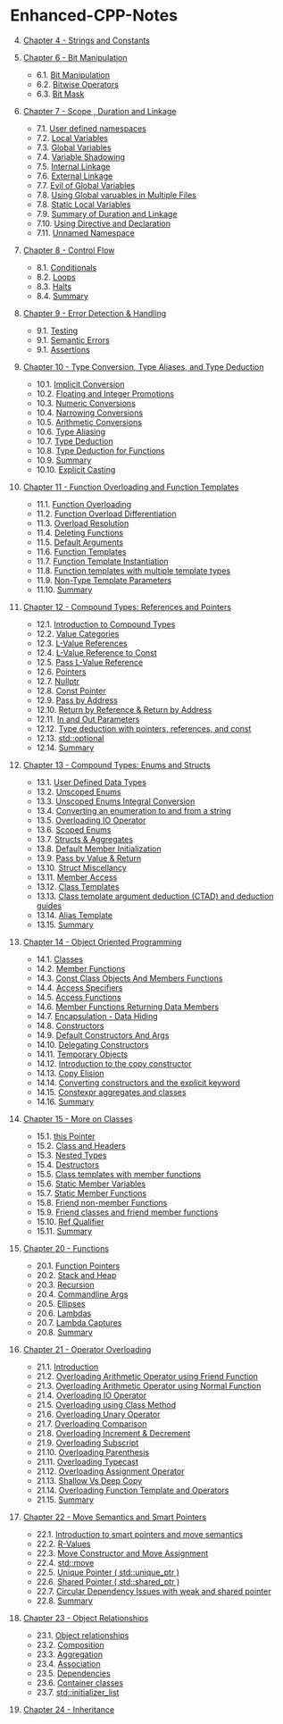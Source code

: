 # Enhanced-CPP-Notes



4. [Chapter 4 - Strings and Constants](./Constants%20and%20Strings/)

6. [Chapter 6 - Bit Manipulation](./Bit%20Manipulation)
    - 6.1. [Bit Manipulation](./Bit%20Manipulation/01_bitManipulation.cpp) 
    - 6.2. [Bitwise Operators]( ./Bit%20Manipulation/02_bitwiseOperator.cpp)
    - 6.3. [Bit Mask](./Bit%20Manipulation/03_bitMasks.cpp)

7. [Chapter 7 - Scope , Duration and Linkage](./Scope,%20Duration,%20and%20Linkage/)

    - 7.1. [User defined namespaces](./Scope,%20Duration,%20and%20Linkage/001_namespaces.cpp)
    - 7.2. [Local Variables ](./Scope,%20Duration,%20and%20Linkage/002_localVariables.cpp)
    - 7.3. [Global Variables](./Scope,%20Duration,%20and%20Linkage/003_globalVariables.cpp)
    - 7.4. [Variable Shadowing](./Scope,%20Duration,%20and%20Linkage/004_variableShadowing.cpp)
    - 7.5. [Internal Linkage](./Scope,%20Duration,%20and%20Linkage/005_internalLinkage.cpp)
    - 7.6. [External Linkage](./Scope,%20Duration,%20and%20Linkage/006_externalLinkage.cpp)
    - 7.7. [Evil of Global Variables](./Scope,%20Duration,%20and%20Linkage/007_evilOfGlobalVariables.cpp)
    - 7.8. [Using Global varuables in Multiple Files](./Scope,%20Duration,%20and%20Linkage/008_usingGlobalVariablesInMultipleFiles.cpp)
    - 7.8. [Static Local Variables](./Scope,%20Duration,%20and%20Linkage/009_staticLocal.cpp)
    - 7.9. [Summary of Duration and Linkage](./Scope,%20Duration,%20and%20Linkage/010_Summary.cpp)
    - 7.10. [Using Directive and Declaration](./Scope,%20Duration,%20and%20Linkage/011_usingDirectiveAndDeclaration.cpp)
    - 7.11. [Unnamed Namespace](./Scope,%20Duration,%20and%20Linkage/012_unamedNamespaces.cpp)

8. [Chapter 8 - Control Flow ](./Control%20Flow/)

    - 8.1. [Conditionals](./Control%20Flow/001_Conditionals.cpp)
    - 8.2. [Loops](./Control%20Flow/002_Loops.cpp)
    - 8.3. [Halts](./Control%20Flow/003_Halts.cpp)
    - 8.4. [Summary](./Control%20Flow/Summary.cpp)

9. [Chapter 9 - Error Detection & Handling](./Error%20Detection%20and%20Handling/)

    - 9.1. [Testing](./Error%20Detection%20and%20Handling/001_testing.cpp)
    - 9.1. [Semantic Errors ](./Error%20Detection%20and%20Handling/002_semanticErrors.cpp)
    - 9.1. [Assertions](./Error%20Detection%20and%20Handling/003_assertion.cpp)

10. [Chapter 10 - Type Conversion, Type Aliases, and Type Deduction](./Type%20Conversion,%20Type%20Aliases,%20and%20Type%20Deduction/)

    - 10.1. [Implicit Conversion](./Type%20Conversion,%20Type%20Aliases,%20and%20Type%20Deduction/001_implicitConversion.cpp)
    - 10.2. [Floating and Integer Promotions](./Type%20Conversion,%20Type%20Aliases,%20and%20Type%20Deduction/002_floatingPointAndIntergralPromotions.cpp)
    - 10.3. [Numeric Conversions](./Type%20Conversion,%20Type%20Aliases,%20and%20Type%20Deduction/003_numericConversions.cpp)
    - 10.4. [Narrowing Conversions](./Type%20Conversion,%20Type%20Aliases,%20and%20Type%20Deduction/004_narrowingConversions.cpp)
    - 10.5. [Arithmetic Conversions](./Type%20Conversion,%20Type%20Aliases,%20and%20Type%20Deduction/005_arithmeticConversions.cpp)
    - 10.6. [Type Aliasing](./Type%20Conversion,%20Type%20Aliases,%20and%20Type%20Deduction/006_typeAliasing.cpp)
    - 10.7. [Type Deduction](./Type%20Conversion,%20Type%20Aliases,%20and%20Type%20Deduction/007_typeDeduction.cpp)
    - 10.8. [Type Deduction for Functions](./Type%20Conversion,%20Type%20Aliases,%20and%20Type%20Deduction/008_typeDeductionsForFunctions.cpp)
    - 10.9. [Summary](./Type%20Conversion,%20Type%20Aliases,%20and%20Type%20Deduction/009_summary.cpp)
    - 10.10. [Explicit Casting](./Type%20Conversion,%20Type%20Aliases,%20and%20Type%20Deduction/010_explicitCasting.cpp)

11. [Chapter 11 - Function Overloading and Function Templates](./Function%20Overloading%20and%20Function%20Templates/)

    - 11.1. [Function Overloading](./Function%20Overloading%20and%20Function%20Templates/001_functionOverloading.cpp)
    - 11.2. [Function Overload Differentiation](./Function%20Overloading%20and%20Function%20Templates/002_functionOverloadDifferentiation.cpp)
    - 11.3. [Overload Resolution](./Function%20Overloading%20and%20Function%20Templates/003_overloadResolution.cpp)
    - 11.4. [Deleting Functions](./Function%20Overloading%20and%20Function%20Templates/004_deletingFunctions.cpp)
    - 11.5. [Default Arguments](./Function%20Overloading%20and%20Function%20Templates/005_defaultArguments.cpp)
    - 11.6. [Function Templates](./Function%20Overloading%20and%20Function%20Templates/006_functionTemplates.cpp)
    - 11.7. [Function Template Instantiation](./Function%20Overloading%20and%20Function%20Templates/007_functionTemplateInstantiation.cpp)
    - 11.8. [Function templates with multiple template types](./Function%20Overloading%20and%20Function%20Templates/008_functionTemplateMultipleTemplateTypes.cpp)
    - 11.9. [Non-Type Template Parameters](./Function%20Overloading%20and%20Function%20Templates/009_nonTypeTemplateParameters.cpp)
    - 11.10. [Summary](./Function%20Overloading%20and%20Function%20Templates/010_Summary.cpp)

12. [Chapter 12 - Compound Types: References and Pointers](./Compound%20Types%20-%20References%20and%20Pointers/)

    - 12.1. [Introduction to Compound Types](./Compound%20Types%20-%20References%20and%20Pointers/001_compoundTypes.cpp)
    - 12.2. [Value Categories](./Compound%20Types%20-%20References%20and%20Pointers/002_valueCategories.cpp)
    - 12.3. [L-Value References](./Compound%20Types%20-%20References%20and%20Pointers/003_lvalueRefrences.cpp)
    - 12.4. [L-Value Reference to Const](./Compound%20Types%20-%20References%20and%20Pointers/004_lvalueRefToConst.cpp)
    - 12.5. [Pass L-Value Reference](./Compound%20Types%20-%20References%20and%20Pointers/005_passLValueRef.cpp)
    - 12.6. [Pointers](./Compound%20Types%20-%20References%20and%20Pointers/006_pointers.cpp)
    - 12.7. [Nullptr](./Compound%20Types%20-%20References%20and%20Pointers/007_nullptr.cpp)
    - 12.8. [Const Pointer](./Compound%20Types%20-%20References%20and%20Pointers/008_constPointer.cpp)
    - 12.9. [Pass by Address](./Compound%20Types%20-%20References%20and%20Pointers/009_passByAddress.cpp)
    - 12.10. [Return by Reference & Return by Address](./Compound%20Types%20-%20References%20and%20Pointers/010_returnByRefAndreturnByAdd.cpp)
    - 12.11. [In and Out Parameters](./Compound%20Types%20-%20References%20and%20Pointers/011_inAndoutParameters.cpp)
    - 12.12. [Type deduction with pointers, references, and const](./Compound%20Types%20-%20References%20and%20Pointers/012_typeDeduction.cpp)
    - 12.13. [std::optional](./Compound%20Types%20-%20References%20and%20Pointers/013_optional.cpp)
    - 12.14. [Summary ](./Compound%20Types%20-%20References%20and%20Pointers/014_summary.cpp)

13. [Chapter 13 - Compound Types: Enums and Structs](./Compound%20Types:%20Enums%20and%20Structs/)

    - 13.1. [User Defined Data Types](./Compound%20Types:%20Enums%20and%20Structs/001_userDefinedDataTypes.cpp)
    - 13.2. [Unscoped Enums](./Compound%20Types:%20Enums%20and%20Structs/002_unscopedEnums.cpp)
    - 13.3. [Unscoped Enums Integral Conversion](./Compound%20Types:%20Enums%20and%20Structs/003_unscopedEnumsIntergralConversion.cpp)
    - 13.4. [Converting an enumeration to and from a string](./Compound%20Types:%20Enums%20and%20Structs/004_enumToFromString.cpp)
    - 13.5. [Overloading IO Operator](./Compound%20Types:%20Enums%20and%20Structs/005_overloadingIO.cpp)
    - 13.6. [Scoped Enums](./Compound%20Types:%20Enums%20and%20Structs/006_scopedEnums.cpp)
    - 13.7. [Structs & Aggregates](./Compound%20Types:%20Enums%20and%20Structs/007_structs.cpp)
    - 13.8. [Default Member Initialization](./Compound%20Types:%20Enums%20and%20Structs/008_defaultMemberInit.cpp)
    - 13.9. [Pass by Value & Return](./Compound%20Types:%20Enums%20and%20Structs/009_passbyValueAndReturn.cpp)
    - 13.10. [Struct Miscellancy](./Compound%20Types:%20Enums%20and%20Structs/010_structMiscellany.cpp)
    - 13.11. [Member Access](./Compound%20Types:%20Enums%20and%20Structs/011_memberAccess.cpp)
    - 13.12. [Class Templates](./Compound%20Types:%20Enums%20and%20Structs/012_classTemplates.cpp)
    - 13.13. [Class template argument deduction (CTAD) and deduction guides](./Compound%20Types:%20Enums%20and%20Structs/013_ctad.cpp)
    - 13.14. [Alias Template](./Compound%20Types:%20Enums%20and%20Structs/014_aliasTemplate.cpp)
    - 13.15. [Summary](./Compound%20Types:%20Enums%20and%20Structs/015_summary.cpp)

14. [Chapter 14 - Object Oriented Programming](./Object%20Oriented%20Programming/)

    - 14.1. [Classes](./Object%20Oriented%20Programming/001_classes.cpp)
    - 14.2. [Member Functions](./Object%20Oriented%20Programming/002_memberFunctions.cpp)
    - 14.3. [Const Class Objects And Members Functions](./Object%20Oriented%20Programming/003_const_classObjectsAndMembers.cpp)
    - 14.4. [Access Specifiers](./Object%20Oriented%20Programming/004_accessSpecifiers.cpp)
    - 14.5. [Access Functions](./Object%20Oriented%20Programming/005_accessFunctions.cpp)
    - 14.6. [Member Functions Returning Data Members](./Object%20Oriented%20Programming/006_memberFunctionsReturn.cpp)
    - 14.7. [Encapsulation - Data Hiding](./Object%20Oriented%20Programming/007_encapsulation.cpp)
    - 14.8. [Constructors](./Object%20Oriented%20Programming/008_constructors.cpp)
    - 14.9. [Default Constructors And Args](./Object%20Oriented%20Programming/009_defaultConstructorAndArgs.cpp)
    - 14.10. [Delegating Constructors](./Object%20Oriented%20Programming/010_delegatingConstructors.cpp)
    - 14.11. [Temporary Objects](./Object%20Oriented%20Programming/011_temporaryObjects.cpp)
    - 14.12. [Introduction to the copy constructor](./Object%20Oriented%20Programming/)
    - 14.13. [Copy Elision](./Object%20Oriented%20Programming/013_copyElision.cpp)
    - 14.14. [Converting constructors and the explicit keyword](./Object%20Oriented%20Programming/014_convertConstructorAndExplicit.cpp)
    - 14.15. [Constexpr aggregates and classes](./Object%20Oriented%20Programming/015_consexprAggregates.cpp)
    - 14.16. [Summary](./Object%20Oriented%20Programming/016_summary.cpp)

15. [Chapter 15 - More on Classes](./More%20on%20Classes/)

    - 15.1. [this Pointer](./More%20on%20Classes/001_thisPointer.cpp)
    - 15.2. [Class and Headers](./More%20on%20Classes/002_classAndHeaders.cpp)
    - 15.3. [Nested Types](./More%20on%20Classes/003_nestedTypes.cpp)
    - 15.4. [Destructors](./More%20on%20Classes/004_destructors.cpp)
    - 15.5. [Class templates with member functions](./More%20on%20Classes/005_classTemplatesAndMemberFunctions.cpp)
    - 15.6. [Static Member Variables](./More%20on%20Classes/006_staticMemberVariables.cpp)
    - 15.7. [Static Member Functions](./More%20on%20Classes/007_staticMemberFunctions.cpp)
    - 15.8. [Friend non-member Functions](./More%20on%20Classes/008_friendNonMemberFunctions.cpp)
    - 15.9. [Friend classes and friend member functions](./More%20on%20Classes/009_friendClassAndMemberFunctions.cpp)
    - 15.10. [Ref Qualifier](./More%20on%20Classes/010_refQualifier.cpp)
    - 15.11. [Summary](./More%20on%20Classes/011_Summary.cpp)

20. [Chapter 20 - Functions](./Function%20Pointers/)

    - 20.1. [Function Pointers](./Function%20Pointers/001_functionPointers.cpp)
    - 20.2. [Stack and Heap](./Function%20Pointers/002_stackAndHeap.cpp)
    - 20.3. [Recursion](./Function%20Pointers/003_recursion.cpp)
    - 20.4. [Commandline Args](./Function%20Pointers/004_commandLineArgs.cpp)
    - 20.5. [Ellipses](./Function%20Pointers/005_ellipses.cpp)
    - 20.6. [Lambdas](./Function%20Pointers/006_lambdas.cpp)
    - 20.7. [Lambda Captures](./Function%20Pointers/007_lambdaCaptures.cpp)
    - 20.8. [Summary](./Function%20Pointers/008_summary.cpp)

21. [Chapter 21 - Operator Overloading](./Operator%20Overloading/)

    - 21.1. [Introduction](./Operator%20Overloading/001_intro.cpp)
    - 21.2. [Overloading Arithmetic Operator using Friend Function](./Operator%20Overloading/002_overloadingArithmeticUsingFriend.cpp)
    - 21.3. [Overloading Arithmetic Operator using Normal Function](./Operator%20Overloading/003_overloadingArithmeticUsingNormal.cpp)
    - 21.4. [Overloading IO Operator](./Operator%20Overloading/004_overloadingIOOperator.cpp)
    - 21.5. [Overloading using Class Method](./Operator%20Overloading/005_overloadingUsingMethod.cpp)
    - 21.6. [Overloading Unary Operator](./Operator%20Overloading/006_overloadingUnary.cpp)
    - 21.7. [Overloading Comparison](./Operator%20Overloading/007_overloadingComparison.cpp)
    - 21.8. [Overloading Increment & Decrement](./Operator%20Overloading/008_overloadingIncrementDecrement.cpp)
    - 21.9. [Overloading Subscript](./Operator%20Overloading/009_overloadingSubscript.cpp)
    - 21.10. [Overloading Parenthesis](./Operator%20Overloading/010_overloadingParenthesis.cpp)
    - 21.11. [Overloading Typecast](./Operator%20Overloading/011_overloadTypecast.cpp)
    - 21.12. [Overloading Assignment Operator](./Operator%20Overloading/012_overloadingAssignment.cpp)
    - 21.13. [Shallow Vs Deep Copy](./Operator%20Overloading/013_shallowVsDeepCopy.cpp)
    - 21.14. [Overloading Function Template and Operators](./Operator%20Overloading/014_overloadingFunctionTemplateAndOperators.cpp)
    - 21.15. [Summary](./Operator%20Overloading/015_summary.cpp)

22. [Chapter 22 - Move Semantics and Smart Pointers](./Move%20Semantics%20and%20Smart%20Pointers/)

    - 22.1. [Introduction to smart pointers and move semantics](./Move%20Semantics%20and%20Smart%20Pointers/001_introduction.cpp)
    - 22.2. [R-Values](./Move%20Semantics%20and%20Smart%20Pointers/002_rvalues.cpp)
    - 22.3. [Move Constructor and Move Assignment](./Move%20Semantics%20and%20Smart%20Pointers/003_moveConstructorAndAssignment.cpp)
    - 22.4. [std::move](./Move%20Semantics%20and%20Smart%20Pointers/004_std::move.cpp)
    - 22.5. [Unique Pointer ( std::unique_ptr )](./Move%20Semantics%20and%20Smart%20Pointers/005_uniquePointer.cpp)
    - 22.6. [Shared Pointer ( std::shared_ptr )](./Move%20Semantics%20and%20Smart%20Pointers/006_sharedPointer.cpp)
    - 22.7. [Circular Dependency Issues with weak and shared pointer](./Move%20Semantics%20and%20Smart%20Pointers/007_circularDependencyIssue.cpp)
    - 22.8. [Summary](./Move%20Semantics%20and%20Smart%20Pointers/008_summary.cpp)

23. [Chapter 23 - Object Relationships](./Object%20Relationships/)

    - 23.1. [Object relationships](./Object%20Relationships/001_introduction.cpp)
    - 23.2. [Composition](./Object%20Relationships/002_composition.cpp)
    - 23.3. [Aggregation](./Object%20Relationships/003_aggregation.cpp)
    - 23.4. [Association](./Object%20Relationships/004_associations.cpp)
    - 23.5. [Dependencies](./Object%20Relationships/005_dependency.cpp)
    - 23.6. [Container classes](./Object%20Relationships/006_containerClass.cpp)
    - 23.7. [std::initializer_list](./Object%20Relationships/007_initializerList.cpp)

24. [Chapter 24 - Inheritance](./Inheritance/)
